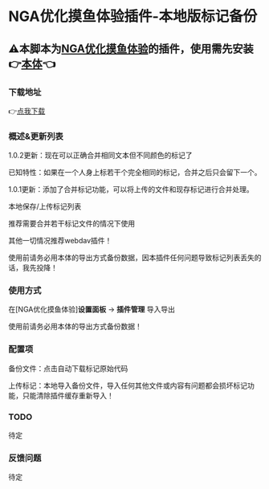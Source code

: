 # NGA优化摸鱼体验插件-本地版标记备份

## ⚠本脚本为[NGA优化摸鱼体验](https://greasyfork.org/zh-CN/scripts/393991-nga%E4%BC%98%E5%8C%96%E6%91%B8%E9%B1%BC%E4%BD%93%E9%AA%8C)的插件，使用需先安装👉[本体](https://greasyfork.org/zh-CN/scripts/393991-nga%E4%BC%98%E5%8C%96%E6%91%B8%E9%B1%BC%E4%BD%93%E9%AA%8C)👈

### 下载地址

👉[点我下载](https://greasyfork.org/zh-CN/scripts/489936)

### 概述&更新列表

1.0.2更新：现在可以正确合并相同文本但不同颜色的标记了

已知特性：如果在一个人身上标若干个完全相同的标记，合并之后只会留下一个。

1.0.1更新：添加了合并标记功能，可以将上传的文件和现存标记进行合并处理。

本地保存/上传标记列表

推荐需要合并若干标记文件的情况下使用

其他一切情况推荐webdav插件！

使用前请务必用本体的导出方式备份数据，因本插件任何问题导致标记列表丢失的话，我先投降！

### 使用方式

在[NGA优化摸鱼体验]**设置面板** -> **插件管理** 导入导出

使用前请务必用本体的导出方式备份数据！

### 配置项

备份文件：点击自动下载标记原始代码

上传标记：本地导入备份文件，导入任何其他文件或内容有问题都会损坏标记功能，只能清除插件缓存重新导入！

### TODO

待定

### 反馈问题

待定